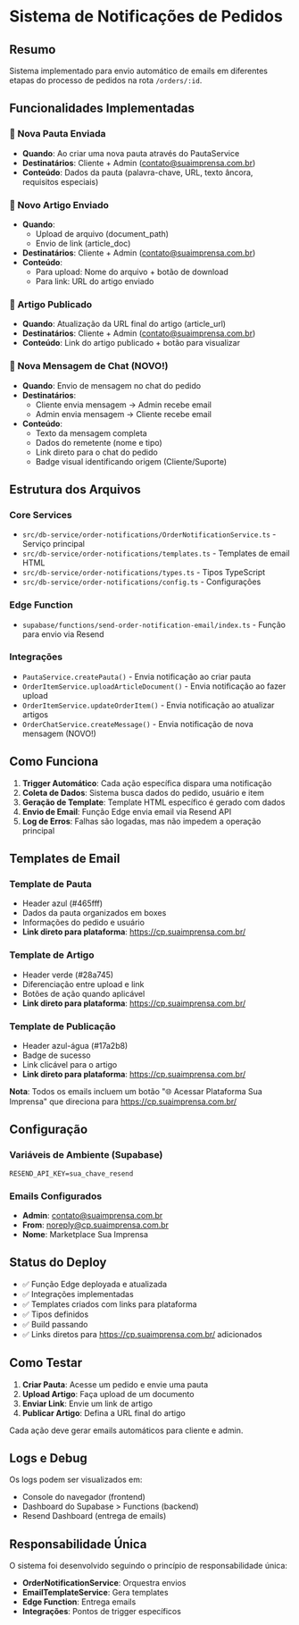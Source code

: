 # Sistema de Notificações de Pedidos

## Resumo
Sistema implementado para envio automático de emails em diferentes etapas do processo de pedidos na rota `/orders/:id`.

## Funcionalidades Implementadas

### 📝 Nova Pauta Enviada
- **Quando**: Ao criar uma nova pauta através do PautaService
- **Destinatários**: Cliente + Admin (contato@suaimprensa.com.br)
- **Conteúdo**: Dados da pauta (palavra-chave, URL, texto âncora, requisitos especiais)

### 📄 Novo Artigo Enviado
- **Quando**: 
  - Upload de arquivo (document_path)
  - Envio de link (article_doc)
- **Destinatários**: Cliente + Admin (contato@suaimprensa.com.br)
- **Conteúdo**: 
  - Para upload: Nome do arquivo + botão de download
  - Para link: URL do artigo enviado

### 🚀 Artigo Publicado
- **Quando**: Atualização da URL final do artigo (article_url)
- **Destinatários**: Cliente + Admin (contato@suaimprensa.com.br)
- **Conteúdo**: Link do artigo publicado + botão para visualizar

### 💬 Nova Mensagem de Chat (NOVO!)
- **Quando**: Envio de mensagem no chat do pedido
- **Destinatários**: 
  - Cliente envia mensagem → Admin recebe email
  - Admin envia mensagem → Cliente recebe email
- **Conteúdo**: 
  - Texto da mensagem completa
  - Dados do remetente (nome e tipo)
  - Link direto para o chat do pedido
  - Badge visual identificando origem (Cliente/Suporte)

## Estrutura dos Arquivos

### Core Services
- `src/db-service/order-notifications/OrderNotificationService.ts` - Serviço principal
- `src/db-service/order-notifications/templates.ts` - Templates de email HTML
- `src/db-service/order-notifications/types.ts` - Tipos TypeScript
- `src/db-service/order-notifications/config.ts` - Configurações

### Edge Function
- `supabase/functions/send-order-notification-email/index.ts` - Função para envio via Resend

### Integrações
- `PautaService.createPauta()` - Envia notificação ao criar pauta
- `OrderItemService.uploadArticleDocument()` - Envia notificação ao fazer upload
- `OrderItemService.updateOrderItem()` - Envia notificação ao atualizar artigos
- `OrderChatService.createMessage()` - Envia notificação de nova mensagem (NOVO!)

## Como Funciona

1. **Trigger Automático**: Cada ação específica dispara uma notificação
2. **Coleta de Dados**: Sistema busca dados do pedido, usuário e item
3. **Geração de Template**: Template HTML específico é gerado com dados
4. **Envio de Email**: Função Edge envia email via Resend API
5. **Log de Erros**: Falhas são logadas, mas não impedem a operação principal

## Templates de Email

### Template de Pauta
- Header azul (#465fff)
- Dados da pauta organizados em boxes
- Informações do pedido e usuário
- **Link direto para plataforma**: https://cp.suaimprensa.com.br/

### Template de Artigo
- Header verde (#28a745)
- Diferenciação entre upload e link
- Botões de ação quando aplicável
- **Link direto para plataforma**: https://cp.suaimprensa.com.br/

### Template de Publicação
- Header azul-água (#17a2b8)
- Badge de sucesso
- Link clicável para o artigo
- **Link direto para plataforma**: https://cp.suaimprensa.com.br/

**Nota**: Todos os emails incluem um botão "🌐 Acessar Plataforma Sua Imprensa" que direciona para https://cp.suaimprensa.com.br/

## Configuração

### Variáveis de Ambiente (Supabase)
```
RESEND_API_KEY=sua_chave_resend
```

### Emails Configurados
- **Admin**: contato@suaimprensa.com.br
- **From**: noreply@cp.suaimprensa.com.br
- **Nome**: Marketplace Sua Imprensa

## Status do Deploy

- ✅ Função Edge deployada e atualizada
- ✅ Integrações implementadas
- ✅ Templates criados com links para plataforma
- ✅ Tipos definidos
- ✅ Build passando
- ✅ Links diretos para https://cp.suaimprensa.com.br/ adicionados

## Como Testar

1. **Criar Pauta**: Acesse um pedido e envie uma pauta
2. **Upload Artigo**: Faça upload de um documento
3. **Enviar Link**: Envie um link de artigo
4. **Publicar Artigo**: Defina a URL final do artigo

Cada ação deve gerar emails automáticos para cliente e admin.

## Logs e Debug

Os logs podem ser visualizados em:
- Console do navegador (frontend)
- Dashboard do Supabase > Functions (backend)
- Resend Dashboard (entrega de emails)

## Responsabilidade Única

O sistema foi desenvolvido seguindo o princípio de responsabilidade única:
- **OrderNotificationService**: Orquestra envios
- **EmailTemplateService**: Gera templates
- **Edge Function**: Entrega emails
- **Integrações**: Pontos de trigger específicos
